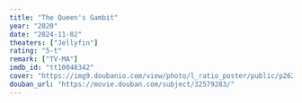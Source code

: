 ```yaml
---
title: "The Queen's Gambit"
year: "2020"
date: "2024-11-02"
theaters: ["Jellyfin"]
rating: "5-t"
remark: ["TV-MA"]
imdb_id: "tt10048342"
cover: "https://img9.doubanio.com/view/photo/l_ratio_poster/public/p2621201524.jpg"
douban_url: "https://movie.douban.com/subject/32579283/"
---
```

